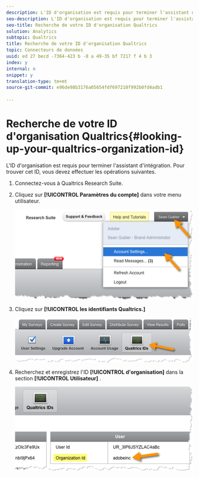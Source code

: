 ```yaml
---
description: L'ID d'organisation est requis pour terminer l'assistant d'intégration. Pour trouver cet ID, vous devez effectuer les opérations suivantes.
seo-description: L'ID d'organisation est requis pour terminer l'assistant d'intégration. Pour trouver cet ID, vous devez effectuer les opérations suivantes.
seo-title: Recherche de votre ID d'organisation Qualtrics
solution: Analytics
subtopic: Qualtrics
title: Recherche de votre ID d'organisation Qualtrics
topic: Connecteurs de données
uuid: ed 27 becd -7364-423 b -8 a 49-35 bf 7217 f 4 b 3
index: y
internal: n
snippet: y
translation-type: tm+mt
source-git-commit: e96de98b3176a05654fdf697210f992b0fd4adb1

---
```



# Recherche de votre ID d'organisation Qualtrics{#looking-up-your-qualtrics-organization-id}

L'ID d'organisation est requis pour terminer l'assistant d'intégration. Pour trouver cet ID, vous devez effectuer les opérations suivantes.

1. Connectez-vous à Qualtrics Research Suite.
1. Cliquez sur **[!UICONTROL Paramètres du compte]** dans votre menu utilisateur.

   ![](assets/qualtrics-org-id-1.png)

1. Cliquez sur **[!UICONTROL les identifiants Qualtrics.]**

   ![](assets/qualtrics-org-id-2.png)

1. Recherchez et enregistrez l'ID **[!UICONTROL d'organisation]** dans la section **[!UICONTROL Utilisateur]** .

   ![](assets/qualtrics-org-id-3.png)

